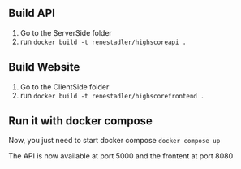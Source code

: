 ## Build API

1) Go to the ServerSide folder
2) run `docker build -t renestadler/highscoreapi .`

## Build Website
1) Go to the ClientSide folder
2) run `docker build -t renestadler/highscorefrontend .`
 
## Run it with docker compose

Now, you just need to start docker compose 
`docker compose up`

The API is now available at port 5000 and the frontent at port 8080